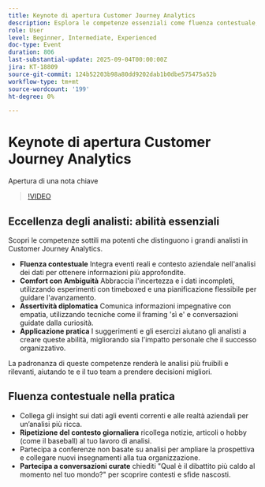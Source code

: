 ```yaml
---
title: Keynote di apertura Customer Journey Analytics
description: Esplora le competenze essenziali come fluenza contestuale, empatia e narrazione per migliorare il tuo impatto con Adobe Customer Journey Analytics.
role: User
level: Beginner, Intermediate, Experienced
doc-type: Event
duration: 806
last-substantial-update: 2025-09-04T00:00:00Z
jira: KT-18809
source-git-commit: 124b52203b98a80dd9202dab1b0dbe575475a52b
workflow-type: tm+mt
source-wordcount: '199'
ht-degree: 0%

---
```



# Keynote di apertura Customer Journey Analytics

Apertura di una nota chiave

>[!VIDEO](https://video.tv.adobe.com/v/3471132/?learn=on&enablevpops&captions=ita)

## Eccellenza degli analisti: abilità essenziali

Scopri le competenze sottili ma potenti che distinguono i grandi analisti in Customer Journey Analytics.

* **Fluenza contestuale** Integra eventi reali e contesto aziendale nell&#39;analisi dei dati per ottenere informazioni più approfondite.
* **Comfort con Ambiguità** Abbraccia l&#39;incertezza e i dati incompleti, utilizzando esperimenti con timeboxed e una pianificazione flessibile per guidare l&#39;avanzamento.
* **Assertività diplomatica** Comunica informazioni impegnative con empatia, utilizzando tecniche come il framing &#39;sì e&#39; e conversazioni guidate dalla curiosità.
* **Applicazione pratica** I suggerimenti e gli esercizi aiutano gli analisti a creare queste abilità, migliorando sia l&#39;impatto personale che il successo organizzativo.

La padronanza di queste competenze renderà le analisi più fruibili e rilevanti, aiutando te e il tuo team a prendere decisioni migliori.

## Fluenza contestuale nella pratica

* Collega gli insight sui dati agli eventi correnti e alle realtà aziendali per un’analisi più ricca.
* **Ripetizione del contesto giornaliera** ricollega notizie, articoli o hobby (come il baseball) al tuo lavoro di analisi.
* Partecipa a conferenze non basate su analisi per ampliare la prospettiva e collegare nuovi insegnamenti alla tua organizzazione.
* **Partecipa a conversazioni curate** chiediti &quot;Qual è il dibattito più caldo al momento nel tuo mondo?&quot; per scoprire contesti e sfide nascosti.